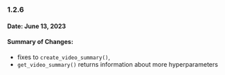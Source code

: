 ### 1.2.6

#### Date: June 13, 2023
#### Summary of Changes:
- fixes to `create_video_summary()`,
- `get_video_summary()` returns information about more hyperparameters
